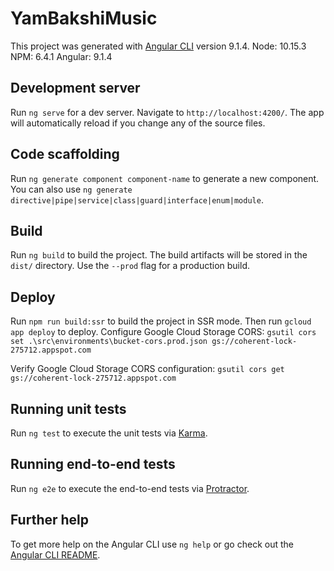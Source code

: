 # YamBakshiMusic

This project was generated with [Angular CLI](https://github.com/angular/angular-cli) version 9.1.4.
Node: 10.15.3
NPM: 6.4.1
Angular: 9.1.4

## Development server

Run `ng serve` for a dev server. Navigate to `http://localhost:4200/`. The app will automatically reload if you change any of the source files.

## Code scaffolding

Run `ng generate component component-name` to generate a new component. You can also use `ng generate directive|pipe|service|class|guard|interface|enum|module`.

## Build

Run `ng build` to build the project. The build artifacts will be stored in the `dist/` directory. Use the `--prod` flag for a production build.

## Deploy

Run `npm run build:ssr` to build the project in SSR mode. Then run `gcloud app deploy` to deploy.
Configure Google Cloud Storage CORS:
`gsutil cors set .\src\environments\bucket-cors.prod.json gs://coherent-lock-275712.appspot.com`

Verify Google Cloud Storage CORS configuration:
`gsutil cors get gs://coherent-lock-275712.appspot.com`

## Running unit tests

Run `ng test` to execute the unit tests via [Karma](https://karma-runner.github.io).

## Running end-to-end tests

Run `ng e2e` to execute the end-to-end tests via [Protractor](http://www.protractortest.org/).

## Further help

To get more help on the Angular CLI use `ng help` or go check out the [Angular CLI README](https://github.com/angular/angular-cli/blob/master/README.md).
